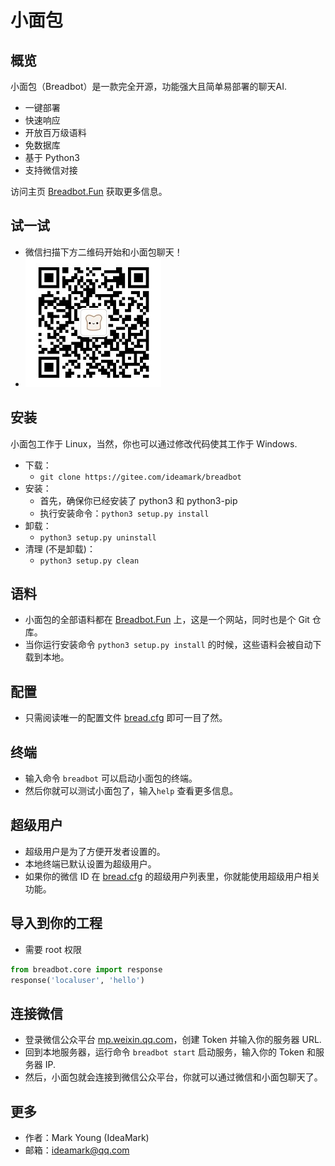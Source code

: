 # 小面包

## 概览
小面包（Breadbot）是一款完全开源，功能强大且简单易部署的聊天AI.
* 一键部署
* 快速响应
* 开放百万级语料
* 免数据库
* 基于 Python3
* 支持微信对接

访问主页 [Breadbot.Fun](http://breadbot.fun) 获取更多信息。

## 试一试
* 微信扫描下方二维码开始和小面包聊天！
* ![QR](QR.jpg)

## 安装
小面包工作于 Linux，当然，你也可以通过修改代码使其工作于 Windows.
* 下载：
  * `git clone https://gitee.com/ideamark/breadbot`
* 安装：
  * 首先，确保你已经安装了 python3 和 python3-pip
  * 执行安装命令：`python3 setup.py install`
* 卸载：
  * `python3 setup.py uninstall`
* 清理 (不是卸载)：
  * `python3 setup.py clean`

## 语料
* 小面包的全部语料都在 [Breadbot.Fun](http://breadbot.fun) 上，这是一个网站，同时也是个 Git 仓库。
* 当你运行安装命令 `python3 setup.py install` 的时候，这些语料会被自动下载到本地。

## 配置
* 只需阅读唯一的配置文件 [bread.cfg](etc/bread.cfg) 即可一目了然。

## 终端
* 输入命令 `breadbot` 可以启动小面包的终端。
* 然后你就可以测试小面包了，输入`help` 查看更多信息。

## 超级用户
* 超级用户是为了方便开发者设置的。
* 本地终端已默认设置为超级用户。
* 如果你的微信 ID 在 [bread.cfg](etc/bread.cfg) 的超级用户列表里，你就能使用超级用户相关功能。

## 导入到你的工程
* 需要 root 权限
```python
from breadbot.core import response
response('localuser', 'hello')
```

## 连接微信
* 登录微信公众平台 [mp.weixin.qq.com](https://mp.weixin.qq.com)，创建 Token 并输入你的服务器 URL.
* 回到本地服务器，运行命令 `breadbot start` 启动服务，输入你的 Token 和服务器 IP.
* 然后，小面包就会连接到微信公众平台，你就可以通过微信和小面包聊天了。

## 更多
* 作者：Mark Young (IdeaMark)
* 邮箱：ideamark@qq.com
